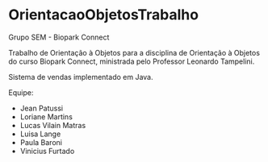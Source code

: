 # OrientacaoObjetosTrabalho
Grupo SEM - Biopark Connect

Trabalho de Orientação à Objetos para a disciplina de Orientação à Objetos do curso Biopark Connect,
ministrada pelo Professor Leonardo Tampelini.

Sistema de vendas implementado em Java.

Equipe:
- Jean Patussi
- Loriane Martins
- Lucas Vilain Matras
- Luisa Lange
- Paula Baroni
- Vinicius Furtado
